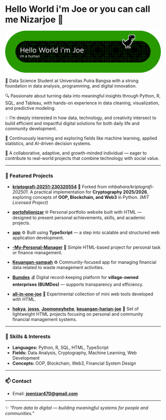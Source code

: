 # Hello World i'm Joe or you can call me Nizarjoe 👋
![Nizarjoe](img/github-header-banner.png)
<!--
**Nizarjoe/Nizarjoe** is a ✨ _special_ ✨ repository because its `README.md` (this file) appears on your GitHub profile.

Here are some ideas to get you started:

- 🔭 I’m currently working on ...
- 🌱 I’m currently learning ...
- 👯 I’m looking to collaborate on ...
- 🤔 I’m looking for help with ...
- 💬 Ask me about ...
- 📫 How to reach me: ...
- 😄 Pronouns: ...
- ⚡ Fun fact: ...
-->


💼 Data Science Student at Universitas Putra Bangsa with a strong foundation in data analysis, programming, and digital innovation.

🔍 Passionate about turning data into meaningful insights through Python, R, SQL, and Tableau, with hands-on experience in data cleaning, visualization, and predictive modeling.

💡 I’m deeply interested in how data, technology, and creativity intersect to build efficient and impactful digital solutions for both daily life and community development.

🚀 Continuously learning and exploring fields like machine learning, applied statistics, and AI-driven decision systems.

🤝 A collaborative, adaptive, and growth-minded individual — eager to contribute to real-world projects that combine technology with social value.

---

### 🚀 Featured Projects

* **[kriptografi-20251-230320554](https://github.com/Nizarjoe/kriptografi-20251-230320554)**
  🔐 Forked from *mhbahara/kriptografi-202501*.
  A practical implementation for **Cryptography 2025/2026**, exploring concepts of **OOP, Blockchain, and Web3** in Python.
  *(MIT Licensed Project)*

* **[portofolionizar](https://github.com/Nizarjoe/portofolionizar)**
  🌐 Personal portfolio website built with HTML — designed to present personal achievements, skills, and academic projects.

* **[app](https://github.com/Nizarjoe/app)**
  ⚙️ Built using **TypeScript** — a step into scalable and structured web application development.

* **[-My-Personal-Manager](https://github.com/Nizarjoe/-My-Personal-Manager)**
  💼 Simple HTML-based project for personal task or finance management.

* **[Keuangan-sampah](https://github.com/Nizarjoe/Keuangan-sampah)**
  ♻️ Community-focused app for managing financial data related to waste management activities.

* **[Bumdes](https://github.com/Nizarjoe/Bumdes)**
  💰 Digital record-keeping platform for **village-owned enterprises (BUMDes)** — supports transparency and efficiency.

* **[all-in-one-joe](https://github.com/Nizarjoe/all-in-one-joe)**
  🧩 Experimental collection of mini web tools developed with HTML.

* **[hokya](https://github.com/Nizarjoe/hokya)**, **[josss](https://github.com/Nizarjoe/josss)**, **[Joemoneyhehe](https://github.com/Nizarjoe/Joemoneyhehe)**, **[keuangan-harian-joe](https://github.com/Nizarjoe/keuangan-harian-joe)**
  💸 Set of lightweight HTML projects focusing on personal and community financial management systems.

---

### 🧠 Skills & Interests

* **Languages:** Python, R, SQL, HTML, TypeScript
* **Fields:** Data Analysis, Cryptography, Machine Learning, Web Development
* **Concepts:** OOP, Blockchain, Web3, Financial System Design

---

### 📫 Contact

* Email: **[joenizar470@gmail.com](mailto:joenizar470@gmail.com)**

---

✨ *"From data to digital — building meaningful systems for people and communities."*

